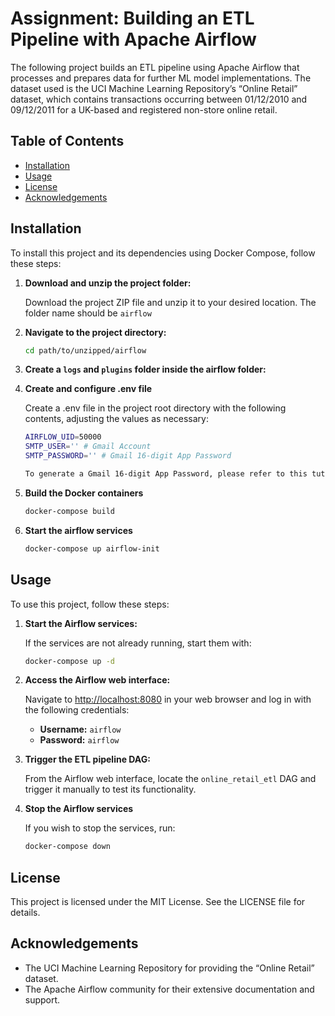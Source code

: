 # Assignment: Building an ETL Pipeline with Apache Airflow

The following project builds an ETL pipeline using Apache Airflow that processes and
prepares data for further ML model implementations. The dataset used is the UCI Machine
Learning Repository’s “Online Retail” dataset, which contains transactions occurring
between 01/12/2010 and 09/12/2011 for a UK-based and registered non-store online retail. 

## Table of Contents

- [Installation](#installation)
- [Usage](#usage)
- [License](#license)
- [Acknowledgements](#acknowledgements)


## Installation

To install this project and its dependencies using Docker Compose, follow these steps:

1. **Download and unzip the project folder:**

   Download the project ZIP file and unzip it to your desired location. The folder name should be `airflow`

2. **Navigate to the project directory:**

   ```bash
   cd path/to/unzipped/airflow

3. **Create a `logs` and `plugins` folder inside the airflow folder:**

4. **Create and configure .env file**

    Create a .env file in the project root directory with the following contents, adjusting the values as necessary:

    ```bash
    AIRFLOW_UID=50000
    SMTP_USER='' # Gmail Account
    SMTP_PASSWORD='' # Gmail 16-digit App Password

    To generate a Gmail 16-digit App Password, please refer to this tutorial: [https://support.google.com/accounts/answer/185833?hl=en](https://support.google.com/accounts/answer/185833?hl=en)

5. **Build the Docker containers**

    ```bash
   docker-compose build

6. **Start the airflow services**

    ```bash
   docker-compose up airflow-init

## Usage

To use this project, follow these steps:

1. **Start the Airflow services:**

    If the services are not already running, start them with:

    ```bash
    docker-compose up -d

2. **Access the Airflow web interface:**

   Navigate to [http://localhost:8080](http://localhost:8080) in your web browser and log in with the following credentials:
   
   - **Username:** `airflow`
   - **Password:** `airflow`

3. **Trigger the ETL pipeline DAG:**

    From the Airflow web interface, locate the `online_retail_etl` DAG and trigger it manually to test its functionality.

4. **Stop the Airflow services**

    If you wish to stop the services, run:

    ```bash
    docker-compose down

## License

This project is licensed under the MIT License. See the LICENSE file for details.

## Acknowledgements

* The UCI Machine Learning Repository for providing the “Online Retail” dataset.
* The Apache Airflow community for their extensive documentation and support.

